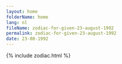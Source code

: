 ```yaml
---
layout: home
folderName: home
lang: nl
fileName: zodiac-for-given-23-august-1992
permalink: zodiac-for-given-23-august-1992
date: 23-08-1992
---
```

{% include zodiac.html %}

